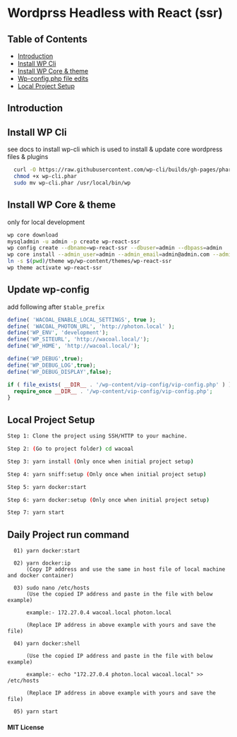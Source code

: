Wordprss Headless with React (ssr)
==================================

## Table of Contents

*   [Introduction](#introduction)
*   [Install WP Cli](#install-wp-cli)
*   [Install WP Core & theme](#install-wp-core-&-theme)
*   [Wp-config.php file edits](#Update-wp-config)
*   [Local Project Setup](#Local-Project-Setup)

## Introduction

## Install WP Cli

see docs to install wp-cli which is used to install & update
core wordpress files & plugins

```bash
  curl -O https://raw.githubusercontent.com/wp-cli/builds/gh-pages/phar/wp-cli.phar
  chmod +x wp-cli.phar
  sudo mv wp-cli.phar /usr/local/bin/wp
```

## Install WP Core & theme

only for local development

```bash
wp core download
mysqladmin -u admin -p create wp-react-ssr
wp config create --dbname=wp-react-ssr --dbuser=admin --dbpass=admin
wp core install --admin_user=admin --admin_email=admin@admin.com --admin_password=admin --url=http://localhost:8000/ --title="Wordprss Headless with React (ssr)"
ln -s $(pwd)/theme wp/wp-content/themes/wp-react-ssr
wp theme activate wp-react-ssr
```

## Update wp-config

add following after `$table_prefix`

```php
define( 'WACOAL_ENABLE_LOCAL_SETTINGS', true );
define( 'WACOAL_PHOTON_URL', 'http://photon.local' );
define('WP_ENV', 'development');
define('WP_SITEURL', 'http://wacoal.local/');
define('WP_HOME', 'http://wacoal.local/');

define('WP_DEBUG',true);
define('WP_DEBUG_LOG',true);
define('WP_DEBUG_DISPLAY',false);

if ( file_exists( __DIR__ . '/wp-content/vip-config/vip-config.php' ) ) {
  require_once __DIR__ . '/wp-content/vip-config/vip-config.php';
}
```

## Local Project Setup

```bash
Step 1: Clone the project using SSH/HTTP to your machine.

Step 2: (Go to project folder) cd wacoal

Step 3: yarn install (Only once when initial project setup)

Step 4: yarn sniff:setup (Only once when initial project setup)

Step 5: yarn docker:start

Step 6: yarn docker:setup (Only once when initial project setup)

Step 7: yarn start

```

## Daily Project run command

```
  01) yarn docker:start

  02) yarn docker:ip
      (Copy IP address and use the same in host file of local machine and docker container)

  03) sudo nano /etc/hosts
      (Use the copied IP address and paste in the file with below example)

      example:- 172.27.0.4 wacoal.local photon.local

      (Replace IP address in above example with yours and save the file)

  04) yarn docker:shell

      (Use the copied IP address and paste in the file with below example)

      example:- echo "172.27.0.4 photon.local wacoal.local" >> /etc/hosts

      (Replace IP address in above example with yours and save the file)

  05) yarn start
```


#### MIT License
